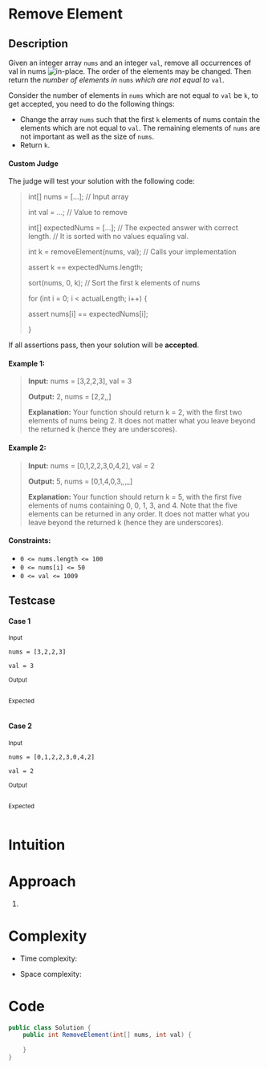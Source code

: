 # Remove Element

## Description
Given an integer array `nums` and an integer `val`, remove all occurrences of val in nums ![in-place](https://en.wikipedia.org/wiki/In-place_algorithm). The order of the elements may be changed. Then return the _number of elements in_ `nums` _which are not equal to_ `val`.

Consider the number of elements in `nums` which are not equal to `val` be `k`, to get accepted, you need to do the following things:
- Change the array `nums` such that the first `k` elements of nums contain the elements which are not equal to `val`. The remaining elements of `nums` are not important as well as the size of `nums`.
- Return `k`.

#### Custom Judge
The judge will test your solution with the following code:
> int[] nums = [...]; // Input array
>
> int val = ...; // Value to remove
>
> int[] expectedNums = [...]; // The expected answer with correct length.
                              // It is sorted with no values equaling val.
>
> int k = removeElement(nums, val); // Calls your implementation
>
> assert k == expectedNums.length;
>
> sort(nums, 0, k); // Sort the first k elements of nums
>
> for (int i = 0; i < actualLength; i++) {
>
>   assert nums[i] == expectedNums[i];
>
> }

If all assertions pass, then your solution will be **accepted**.

#### Example 1:
> **Input:** nums = [3,2,2,3], val = 3
>
> **Output:** 2, nums = [2,2,_,_]
>
> **Explanation:** Your function should return k = 2, with the first two elements of nums being 2.
It does not matter what you leave beyond the returned k (hence they are underscores).

#### Example 2:
> **Input:** nums = [0,1,2,2,3,0,4,2], val = 2
>
> **Output:** 5, nums = [0,1,4,0,3,_,_,_]
>
> **Explanation:** Your function should return k = 5, with the first five elements of nums containing 0, 0, 1, 3, and 4.
> Note that the five elements can be returned in any order.
> It does not matter what you leave beyond the returned k (hence they are underscores).


#### Constraints:
- `0 <= nums.length <= 100`
- `0 <= nums[i] <= 50`
- `0 <= val <= 1009`

## Testcase
#### Case 1
<sub>Input</sub>
```
nums = [3,2,2,3]
```
```
val = 3
```

<sub>Output</sub>
```

```

<sub>Expected</sub>
```

```

#### Case 2
<sub>Input</sub>
```
nums = [0,1,2,2,3,0,4,2]
```
```
val = 2
```

<sub>Output</sub>
```

```

<sub>Expected</sub>
```

```

# Intuition


# Approach
1. 

# Complexity
- Time complexity:

- Space complexity:

# Code
```c#
public class Solution {
    public int RemoveElement(int[] nums, int val) {
        
    }
}
```
